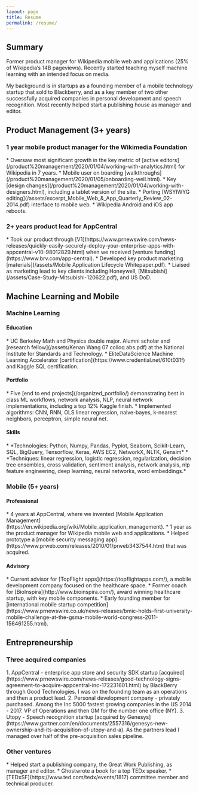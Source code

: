 ```yaml
---
layout: page
title: Resume
permalink: /resume/
---
```

<h2>Summary</h2>

Former product manager for Wikipedia mobile web and applications (25% of Wikipedia’s 14B pageviews). Recently started teaching myself machine learning with an intended focus on media.  

My background is in startups as a founding member of a mobile technology startup that sold to Blackberry, and as a key member of two other successfully acquired companies in personal development and speech recognition. Most recently helped start a publishing house as manager and editor.

<h2>Product Management (3+ years)</h2>

<h3>1 year mobile product manager for the Wikimedia Foundation</h3>  
* Oversaw most significant growth in the key metric of [active editors](/product%20management/2020/01/04/working-with-analytics.html) for Wikipedia in 7 years.  
* Mobile user on boarding [walkthroughs](/product%20management/2020/01/05/onboarding-well.html).  
* Key [design changes](/product%20management/2020/01/04/working-with-designers.html), including a tablet version of the site.  
* Porting [WSYIWYG editing](/assets/excerpt_Mobile_Web_&_App_Quarterly_Review_02-2014.pdf) interface to mobile web.   
* Wikipedia Android and iOS app reboots.  

<h3>2+ years product lead for AppCentral</h3>  
* Took our product through [V1](https://www.prnewswire.com/news-releases/quickly-easily-securely-deploy-your-enterprise-apps-with-appcentral-v10-98012829.html) when we received [venture funding](https://www.brv.com/app-central).  
* Developed key product marketing [materials](/assets/Mobile Application Lifecycle Whitepaper.pdf).  
* Liaised as marketing lead to key clients including Honeywell, [Mitsubishi](/assets/Case-Study-Mitsubishi-120622.pdf), and US DoD.  

<h2>Machine Learning and Mobile</h2>

<h3>Machine Learning</h3>  
<h4>Education</h4>  
* UC Berkeley Math and Physics double major. Alumni scholar and [research fellow](/assets/Kenan Wang 07 colloq abs.pdf) at the National Institute for Standards and Technology.  
* EliteDataScience Machine Learning Accelerator [certification](https://www.credential.net/610t031f) and Kaggle SQL certification.  

<h4>Portfolio</h4>   
* Five [end to end projects](/organized_portfolio/) demonstrating best in class ML workflows, network analysis, NLP, neural network implementations, including a top 12% Kaggle finish.
* Implemented algorithms: CNN, RNN, OLS linear regression, naive-bayes, k-nearest neighbors, perceptron, simple neural net.  

<h4>Skills</h4>   
* *Technologies: Python, Numpy, Pandas, Pyplot, Seaborn, Scikit-Learn, SQL, BigQuery, Tensorflow, Keras, AWS EC2, NetworkX, NLTK, Gensim*
* *Techniques: linear regression, logistic regression, regularization, decision tree ensembles, cross validation, sentiment analysis, network analysis, nlp feature engineering, deep learning, neural networks, word embeddings.*  

<h3>Mobile (5+ years)</h3>  
<h4>Professional</h4>   
* 4 years at AppCentral, where we invented [Mobile Application Management](https://en.wikipedia.org/wiki/Mobile_application_management).  
* 1 year as the product manager for Wikipedia mobile web and applications.  
* Helped prototype a [mobile security messaging app](https://www.prweb.com/releases/2010/01/prweb3437544.htm) that was acquired.

<h4>Advisory</h4>   
* Current advisor for [TopFlight apps](https://topflightapps.com/), a mobile development company focused on the healthcare space.  
* Former coach for [BioInspira](http://www.bioinspira.com/), award winning healthcare startup, with key mobile components.  
* Early founding member for [international mobile startup competition](https://www.prnewswire.co.uk/news-releases/bmic-holds-first-university-mobile-challenge-at-the-gsma-mobile-world-congress-2011-156461255.html).  


<h2>Entrepreneurship</h2>

<h3>Three acquired companies</h3>
1. AppCentral - enterprise app store and security SDK startup [acquired](https://www.prnewswire.com/news-releases/good-technology-signs-agreement-to-acquire-appcentral-inc-172231601.html) by BlackBerry through Good Technologies. I was on the founding team as an operations and then a product lead.
2. Personal development company - privately purchased. Among the Inc 5000 fastest growing companies in the US 2014 - 2017. VP of Operations and then GM for the number one office (NY).
3. Utopy - Speech recognition startup [acquired by Genesys](https://www.gartner.com/en/documents/2557316/genesys-new-ownership-and-its-acquisition-of-utopy-and-a). As the partners lead I managed over half of the pre-acquisition sales pipeline.  

<h3>Other ventures</h3>
* Helped start a publishing company, the Great Work Publishing, as manager and editor.  
* Ghostwrote a book for a top TEDx speaker.  
* [TEDxSF](https://www.ted.com/tedx/events/1817) committee member and technical producer.  
